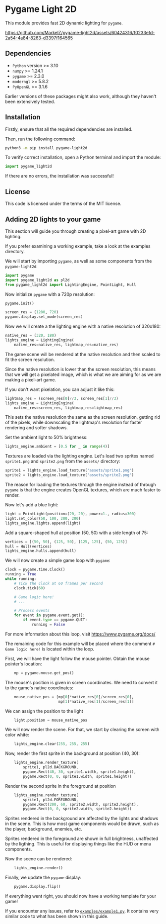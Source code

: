 # Pygame Light 2D
This module provides fast 2D dynamic lighting for `pygame`. 

https://github.com/MarkelZ/pygame-light2d/assets/60424316/f0233efd-2a54-4a84-8263-d3397f164565

## Dependencies

- `Python` version >= 3.10
- `numpy` >= 1.24.1
- `pygame` >= 2.3.0
- `moderngl` >= 5.8.2
- `PyOpenGL` >= 3.1.6

Earlier versions of these packages might also work, although they haven't been extensively tested.

## Installation

Firstly, ensure that all the required dependencies are installed.

Then, run the following command:

```sh
python3 -m pip install pygame-light2d
```

To verify correct installation, open a Python terminal and import the module:

```py
import pygame_light2d
```

If there are no errors, the installation was successful!

## License

This code is licensed under the terms of the MIT license.

## Adding 2D lights to your game

This section will guide you through creating a pixel-art game with 2D lighting.

If you prefer examining a working example, take a look at the examples directory.

We will start by importing `pygame`, as well as some components from the `pygame-light2d`:

```py
import pygame
import pygame_light2d as pl2d
from pygame_light2d import LightingEngine, PointLight, Hull
```

Now initialize `pygame` with a 720p resolution:

```py
pygame.init()

screen_res = (1280, 720)
pygame.display.set_mode(screen_res)
```

Now we will create a the lighting engine with a native resolution of 320x180:

```py
native_res = (320, 180)
lights_engine = LightingEngine(
    native_res=native_res, lightmap_res=native_res)
```

The game scene will be rendered at the native resolution and then scaled to fit the screen resolution.

Since the native resolution is lower than the screen resolution, this means that we will get a pixelated image, which is what we are aiming for as we are making a pixel-art game. 

If you don't want pixelation, you can adjust it like this:

```py
lightmap_res = (screen_res[0]//3, screen_res[1]//3)
lights_engine = LightingEngine(
    native_res=screen_res, lightmap_res=lightmap_res)
```

This sets the native resolution the same as the screen resolution, getting rid of the pixels, while downscaling the lightmap's resolution for faster rendering and softer shadows.

Set the ambient light to 50% brightness:

```py
lights_engine.ambient = [0.5 for _ in range(4)]
```

Textures are loaded via the lighting engine. Let's load two sprites named `sprite1.png` and `sprite2.png` from the `assets/` directory:

```py
sprite1 = lights_engine.load_texture('assets/sprite1.png')
sprite2 = lights_engine.load_texture('assets/sprite2.png')
```

The reason for loading the textures through the engine instead of through `pygame` is that the engine creates OpenGL textures, which are much faster to render.

Now let's add a blue light:

```py
light = PointLight(position=(20, 20), power=1., radius=300)
light.set_color(50, 100, 200, 200)
lights_engine.lights.append(light)
```

Add a square-shaped hull at position (50, 50) with a side length of 75:

```py
vertices = [(50, 50), (125, 50), (125, 125), (50, 125)]
hull = Hull(vertices)
lights_engine.hulls.append(hull)
```

We will now create a simple game loop with `pygame`:

```py
clock = pygame.time.Clock()
running = True
while running:
    # Tick the clock at 60 frames per second
    clock.tick(60)

    # Game logic here!
    # ...

    # Process events
    for event in pygame.event.get():
        if event.type == pygame.QUIT:
            running = False

```

For more information about this loop, visit https://www.pygame.org/docs/

The remaining code for this example will be placed where the comment `# Game logic here!` is located within the loop.

First, we will have the light follow the mouse pointer. Obtain the mouse pointer's location:

```py
    mp = pygame.mouse.get_pos()
```

The mouse's position is given in screen coordinates. We need to convert it to the game's native coordinates:

```py
    mouse_native_pos = [mp[0]*native_res[0]/screen_res[0],
                        mp[1]*native_res[1]/screen_res[1]]
```

We can assign the position to the light

```py
    light.position = mouse_native_pos
```

We will now render the scene. For that, we start by clearing the screen with color white:

```py
    lights_engine.clear(255, 255, 255)
```

Now, render the first sprite in the background at position (40, 30):

```py
    lights_engine.render_texture(
        sprite1, pl2d.BACKGROUND,
        pygame.Rect(40, 30, sprite1.width, sprite1.height),
        pygame.Rect(0, 0, sprite1.width, sprite1.height))
```

Render the second sprite in the foreground at position 

```py
    lights_engine.render_texture(
        sprite1, pl2d.FOREGROUND,
        pygame.Rect(200, 60, sprite2.width, sprite2.height),
        pygame.Rect(0, 0, sprite2.width, sprite2.height))
```

Sprites rendered in the background are affected by the lights and shadows in the scene. This is how most game components would be drawn, such as the player, background, enemies, etc.

Sprites rendered in the foreground are shown in full brightness, unaffected by the ligthing. This is useful for displaying things like the HUD or menu components.

Now the scene can be rendered:

```py
    lights_engine.render()
```

Finally, we update the `pygame` display:

```py
    pygame.display.flip()
```

If everything went right, you should now have a working template for your game! 

If you encounter any issues, refer to [`examples/example1.py`](examples/example1.py).
It contains very similar code to what has been shown in this guide.
